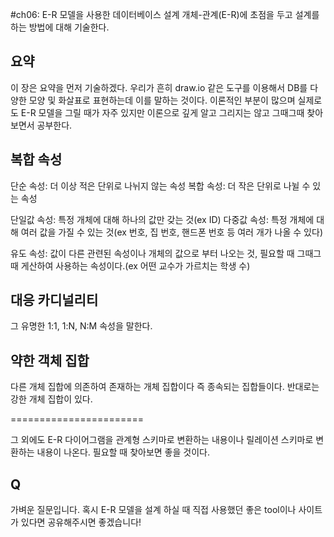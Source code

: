 #ch06: E-R 모델을 사용한 데이터베이스 설계
개체-관계(E-R)에 초점을 두고 설계를 하는 방법에 대해 기술한다.

## 요약
이 장은 요약을 먼저 기술하겠다. 우리가 흔히 draw.io 같은 도구를 이용해서 DB를 다양한 모양 및 화살표로 표현하는데 이를 말하는 것이다. 이론적인 부분이 많으며 실제로도 E-R 모델을 그릴 때가 자주 있지만 이론으로 깊게 알고 그리지는 않고 그때그때 찾아보면서 공부한다.

## 복합 속성
단순 속성: 더 이상 적은 단위로 나뉘지 않는 속성
복합 속성: 더 작은 단위로 나뉠 수 있는 속성

단일값 속성: 특정 개체에 대해 하나의 값만 갖는 것(ex ID)
다중값 속성: 특정 개체에 대해 여러 값을 가질 수 있는 것(ex 번호, 집 번호, 핸드폰 번호 등 여러 개가 나올 수 있다)

유도 속성: 값이 다른 관련된 속성이나 개체의 값으로 부터 나오는 것, 필요할 때 그때그때 게산하여 사용하는 속성이다.(ex 어떤 교수가 가르치는 학생 수)

## 대응 카디널리티
그 유명한 1:1, 1:N, N:M 속성을 말한다.

## 약한 객체 집합
다른 개체 집합에 의존하여 존재하는 개체 집합이다 즉 종속되는 집합들이다. 반대로는 강한 개체 집합이 있다.

=======================

그 외에도 E-R 다이어그램을 관계형 스키마로 변환하는 내용이나 릴레이션 스키마로 변환하는 내용이 나온다. 필요할 때 찾아보면 좋을 것이다.

## Q
가벼운 질문입니다. 혹시 E-R 모델을 설계 하실 때 직접 사용했던 좋은 tool이나 사이트가 있다면 공유해주시면 좋겠습니다!
